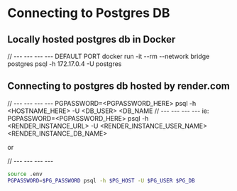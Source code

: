 
# Connecting to Postgres DB

## Locally hosted postgres db in Docker

// --- --- --- --- DEFAULT PORT
docker run -it --rm --network bridge postgres psql -h 172.17.0.4 -U postgres

## Connecting to postgres db hosted by render.com

// --- --- --- ---
PGPASSWORD=<PGPASSWORD_HERE> psql -h <HOSTNAME_HERE> -U <DB_USER> <DB_NAME
// --- --- --- ---
ie: PGPASSWORD=<PGPASSWORD_HERE> psql -h <RENDER_INSTANCE_URL> -U <RENDER_INSTANCE_USER_NAME> <RENDER_INSTANCE_DB_NAME>

or

// --- --- --- ---
```.sh
source .env
PGPASSWORD=$PG_PASSWORD psql -h $PG_HOST -U $PG_USER $PG_DB
```

